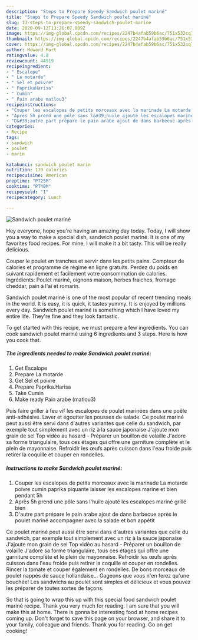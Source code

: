 ```yaml
---
description: "Steps to Prepare Speedy Sandwich poulet mariné"
title: "Steps to Prepare Speedy Sandwich poulet mariné"
slug: 13-steps-to-prepare-speedy-sandwich-poulet-marine
date: 2020-09-12T13:26:07.809Z
image: https://img-global.cpcdn.com/recipes/2247b4afab59b6ac/751x532cq70/sandwich-poulet-marine-photo-principale-de-la-recette.jpg
thumbnail: https://img-global.cpcdn.com/recipes/2247b4afab59b6ac/751x532cq70/sandwich-poulet-marine-photo-principale-de-la-recette.jpg
cover: https://img-global.cpcdn.com/recipes/2247b4afab59b6ac/751x532cq70/sandwich-poulet-marine-photo-principale-de-la-recette.jpg
author: Howard Hart
ratingvalue: 4.8
reviewcount: 44919
recipeingredient:
- " Escalope"
- " La motarde"
- " Sel et poivre"
- " PaprikaHarisa"
- " Cumin"
- " Pain arabe matlou3"
recipeinstructions:
- "Couper les escalopes de petits morceaux avec la marinade La motarde poivre cumin paprika piquante laisser les escalopes marine et bien pendant 5h"
- "Après 5h prend une pôle sans l&#39;huile ajouté les escalopes mariné grillé bien"
- "D&#39;autre part prépare le pain arabe ajout de dans barbecue après le poulet mariné accompagner avec la salade et bon appétit"
categories:
- Recipe
tags:
- sandwich
- poulet
- marin

katakunci: sandwich poulet marin 
nutrition: 170 calories
recipecuisine: American
preptime: "PT25M"
cooktime: "PT40M"
recipeyield: "1"
recipecategory: Lunch

---
```



![Sandwich poulet mariné](https://img-global.cpcdn.com/recipes/2247b4afab59b6ac/751x532cq70/sandwich-poulet-marine-photo-principale-de-la-recette.jpg)

Hey everyone, hope you're having an amazing day today. Today, I will show you a way to make a special dish, sandwich poulet mariné. It is one of my favorites food recipes. For mine, I will make it a bit tasty. This will be really delicious.

Couper le poulet en tranches et servir dans les petits pains. Compteur de calories et programme de régime en ligne gratuits. Perdez du poids en suivant rapidement et facilement votre consommation de calories. Ingrédients: Poulet mariné, oignons maison, herbes fraiches, fromage cheddar, pain à l&#39;ai et romarin.

Sandwich poulet mariné is one of the most popular of recent trending meals in the world. It is easy, it is quick, it tastes yummy. It is enjoyed by millions every day. Sandwich poulet mariné is something which I have loved my entire life. They're fine and they look fantastic.


To get started with this recipe, we must prepare a few ingredients. You can cook sandwich poulet mariné using 6 ingredients and 3 steps. Here is how you cook that.

<!--inarticleads1-->

##### The ingredients needed to make Sandwich poulet mariné:

1. Get  Escalope
1. Prepare  La motarde
1. Get  Sel et poivre
1. Prepare  Paprika.Harisa
1. Take  Cumin
1. Make ready  Pain arabe (matlou3)


Puis faire griller à feu vif les escalopes de poulet marinées dans une poêle anti-adhésive. Laver et égoutter les pousses de salade. Ce poulet mariné peut aussi être servi dans d&#39;autres variantes que celle du sandwich, par exemple tout simplement avec un riz à la sauce japonaise J&#39;ajoute mon grain de sel Top vidéo au hasard - Préparer un bouillon de volaille J&#39;adore sa forme triangulaire, tous ces étages qui offre une garniture complète et le plein de mayonnaise. Refroidir les œufs après cuisson dans l&#39;eau froide puis retirer la coquille et couper en rondelles. 

<!--inarticleads2-->

##### Instructions to make Sandwich poulet mariné:

1. Couper les escalopes de petits morceaux avec la marinade La motarde poivre cumin paprika piquante laisser les escalopes marine et bien pendant 5h
1. Après 5h prend une pôle sans l&#39;huile ajouté les escalopes mariné grillé bien
1. D&#39;autre part prépare le pain arabe ajout de dans barbecue après le poulet mariné accompagner avec la salade et bon appétit


Ce poulet mariné peut aussi être servi dans d&#39;autres variantes que celle du sandwich, par exemple tout simplement avec un riz à la sauce japonaise J&#39;ajoute mon grain de sel Top vidéo au hasard - Préparer un bouillon de volaille J&#39;adore sa forme triangulaire, tous ces étages qui offre une garniture complète et le plein de mayonnaise. Refroidir les œufs après cuisson dans l&#39;eau froide puis retirer la coquille et couper en rondelles. Rincer la tomate et couper également en rondelles. De bons morceaux de poulet nappés de sauce hollandaise… Gageons que vous n&#39;en ferez qu&#39;une bouchée! Les sandwichs au poulet sont simples et délicieux et vous pouvez les préparer de toutes sortes de façons. 

So that is going to wrap this up with this special food sandwich poulet mariné recipe. Thank you very much for reading. I am sure that you will make this at home. There is gonna be interesting food at home recipes coming up. Don't forget to save this page on your browser, and share it to your family, colleague and friends. Thank you for reading. Go on get cooking!
